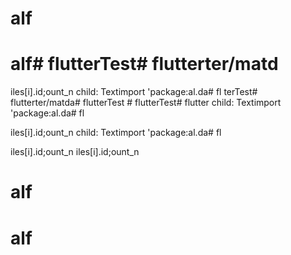 # alf
# alf# flutterTest# flutterter/matd
iles[i].id;ount_n
          child: Textimport 'package:al.da# fl
terTest# flutterter/matda# flutterTest # flutterTest# flutter
          child: Textimport 'package:al.da# fl

iles[i].id;ount_n
          child: Textimport 'package:al.da# fl

iles[i].id;ount_n
iles[i].id;ount_n
# alf
# alf

